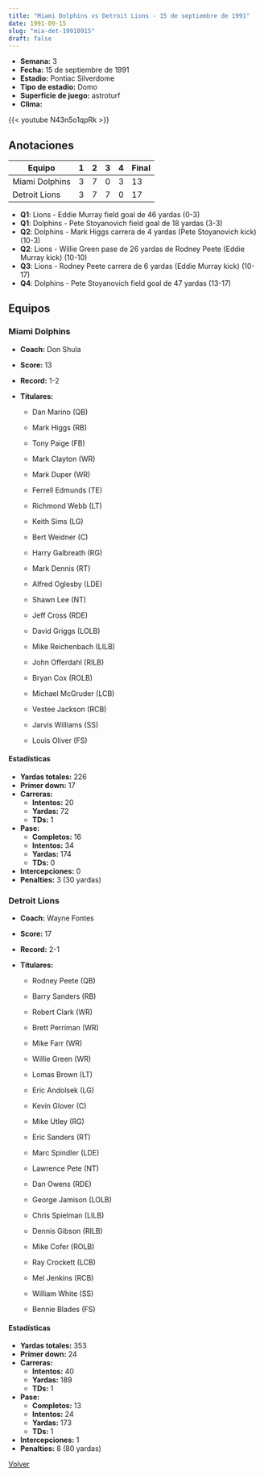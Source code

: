 ```yaml
---
title: "Miami Dolphins vs Detroit Lions - 15 de septiembre de 1991"
date: 1991-09-15
slug: "mia-det-19910915"
draft: false
---
```


- **Semana:** 3
- **Fecha:** 15 de septiembre de 1991
- **Estadio:** Pontiac Silverdome
- **Tipo de estadio:** Domo
- **Superficie de juego:** astroturf
- **Clima:** 


{{< youtube N43n5o1qpRk >}}


## Anotaciones
| Equipo | 1 | 2 | 3 | 4 | Final |
|--------|---|---|---|---|-------|
| Miami Dolphins  | 3 | 7 | 0 | 3  | 13 |
| Detroit Lions  | 3 | 7 | 7 | 0  | 17 |
- **Q1**: Lions - Eddie Murray field goal de 46 yardas (0-3)
- **Q1**: Dolphins - Pete Stoyanovich field goal de 18 yardas (3-3)
- **Q2**: Dolphins - Mark Higgs carrera de 4 yardas (Pete Stoyanovich kick) (10-3)
- **Q2**: Lions - Willie Green pase de 26 yardas de Rodney Peete (Eddie Murray kick) (10-10)
- **Q3**: Lions - Rodney Peete carrera de 6 yardas (Eddie Murray kick) (10-17)
- **Q4**: Dolphins - Pete Stoyanovich field goal de 47 yardas (13-17)


## Equipos


### Miami Dolphins
* **Coach:** Don Shula
* **Score:** 13
* **Record:** 1-2
* **Titulares:** 

  * Dan Marino (QB) 

  * Mark Higgs (RB) 

  * Tony Paige (FB) 

  * Mark Clayton (WR) 

  * Mark Duper (WR) 

  * Ferrell Edmunds (TE) 

  * Richmond Webb (LT) 

  * Keith Sims (LG) 

  * Bert Weidner (C) 

  * Harry Galbreath (RG) 

  * Mark Dennis (RT) 

  * Alfred Oglesby (LDE) 

  * Shawn Lee (NT) 

  * Jeff Cross (RDE) 

  * David Griggs (LOLB) 

  * Mike Reichenbach (LILB) 

  * John Offerdahl (RILB) 

  * Bryan Cox (ROLB) 

  * Michael McGruder (LCB) 

  * Vestee Jackson (RCB) 

  * Jarvis Williams (SS) 

  * Louis Oliver (FS) 

#### Estadísticas
* **Yardas totales:** 226
* **Primer down:** 17
* **Carreras:**
  * **Intentos:** 20
  * **Yardas:** 72
  * **TDs:** 1
* **Pase:**
  * **Completos:** 16
  * **Intentos:** 34
  * **Yardas:** 174
  * **TDs:** 0
* **Intercepciones:** 0
* **Penalties:** 3 (30 yardas)

### Detroit Lions
* **Coach:** Wayne Fontes
* **Score:** 17
* **Record:** 2-1
* **Titulares:** 

  * Rodney Peete (QB) 

  * Barry Sanders (RB) 

  * Robert Clark (WR) 

  * Brett Perriman (WR) 

  * Mike Farr (WR) 

  * Willie Green (WR) 

  * Lomas Brown (LT) 

  * Eric Andolsek (LG) 

  * Kevin Glover (C) 

  * Mike Utley (RG) 

  * Eric Sanders (RT) 

  * Marc Spindler (LDE) 

  * Lawrence Pete (NT) 

  * Dan Owens (RDE) 

  * George Jamison (LOLB) 

  * Chris Spielman (LILB) 

  * Dennis Gibson (RILB) 

  * Mike Cofer (ROLB) 

  * Ray Crockett (LCB) 

  * Mel Jenkins (RCB) 

  * William White (SS) 

  * Bennie Blades (FS) 

#### Estadísticas
* **Yardas totales:** 353
* **Primer down:** 24
* **Carreras:**
  * **Intentos:** 40
  * **Yardas:** 189
  * **TDs:** 1
* **Pase:**
  * **Completos:** 13
  * **Intentos:** 24
  * **Yardas:** 173
  * **TDs:** 1
* **Intercepciones:** 1
* **Penalties:** 8 (80 yardas)


[Volver](/historia/1991)
